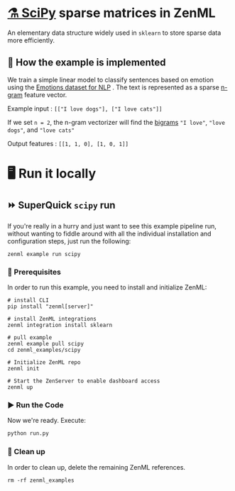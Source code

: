 # [⚗️ SciPy](https://scipy.org/) sparse matrices in ZenML

An elementary data structure widely used in `sklearn` to store sparse data more
efficiently.

## 🧰 How the example is implemented

We train a simple linear model to classify sentences based on emotion using
the [Emotions dataset for NLP](https://www.kaggle.com/datasets/praveengovi/emotions-dataset-for-nlp)
. The text is represented as a sparse [n-gram](https://en.wikipedia.org/wiki/N-gram) 
feature vector.

Example input : `[["I love dogs"], ["I love cats"]]`

If we set `n = 2`, the n-gram vectorizer will find the 
[bigrams](https://en.wikipedia.org/wiki/Bigram) `"I love"`, `"love dogs"`,
and `"love cats"`

Output features : `[[1, 1, 0], [1, 0, 1]]`

# 🖥 Run it locally

## ⏩ SuperQuick `scipy` run

If you're really in a hurry and just want to see this example pipeline run,
without wanting to fiddle around with all the individual installation and
configuration steps, just run the following:

```shell
zenml example run scipy
```

### 📄 Prerequisites

In order to run this example, you need to install and initialize ZenML:

```shell
# install CLI
pip install "zenml[server]"

# install ZenML integrations
zenml integration install sklearn

# pull example
zenml example pull scipy
cd zenml_examples/scipy

# Initialize ZenML repo
zenml init

# Start the ZenServer to enable dashboard access
zenml up
```

### ▶️ Run the Code

Now we're ready. Execute:

```bash
python run.py
```

### 🧽 Clean up

In order to clean up, delete the remaining ZenML references.

```shell
rm -rf zenml_examples
```
